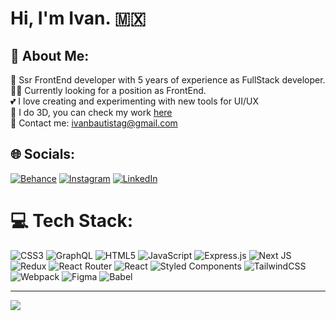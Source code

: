 # Hi, I'm Ivan. 🇲🇽

## 💫 About Me:
 💼 Ssr FrontEnd developer with 5 years of experience as FullStack developer. </br>
 👨‍💼️ Currently looking for a position as FrontEnd.  </br>
 💕 I love creating and experimenting with new tools for UI/UX </br>
 🤖 I do 3D, you can check my work [here](https://instagram.com/ivanrice_) </br>
 📧 Contact me: [ivanbautistag@gmail.com](mailto:ivanbautistag@gmail.com) </br>


## 🌐 Socials:
[![Behance](https://img.shields.io/badge/Behance-1769ff?logo=behance&logoColor=white)](https://behance.net/ivanrice) [![Instagram](https://img.shields.io/badge/Instagram-%23E4405F.svg?logo=Instagram&logoColor=white)](https://instagram.com/ivanrice_) [![LinkedIn](https://img.shields.io/badge/LinkedIn-%230077B5.svg?logo=linkedin&logoColor=white)](https://linkedin.com/in/ivanrice) 

# 💻 Tech Stack:
![CSS3](https://img.shields.io/badge/css3-%231572B6.svg?style=flat&logo=css3&logoColor=white) ![GraphQL](https://img.shields.io/badge/-GraphQL-E10098?style=flat&logo=graphql&logoColor=white) ![HTML5](https://img.shields.io/badge/html5-%23E34F26.svg?style=flat&logo=html5&logoColor=white) ![JavaScript](https://img.shields.io/badge/javascript-%23323330.svg?style=flat&logo=javascript&logoColor=%23F7DF1E) ![Express.js](https://img.shields.io/badge/express.js-%23404d59.svg?style=flat&logo=express&logoColor=%2361DAFB) ![Next JS](https://img.shields.io/badge/Next-black?style=flat&logo=next.js&logoColor=white) ![Redux](https://img.shields.io/badge/redux-%23593d88.svg?style=flat&logo=redux&logoColor=white) ![React Router](https://img.shields.io/badge/React_Router-CA4245?style=flat&logo=react-router&logoColor=white) ![React](https://img.shields.io/badge/react-%2320232a.svg?style=flat&logo=react&logoColor=%2361DAFB) ![Styled Components](https://img.shields.io/badge/styled--components-DB7093?style=flat&logo=styled-components&logoColor=white) ![TailwindCSS](https://img.shields.io/badge/tailwindcss-%2338B2AC.svg?style=flat&logo=tailwind-css&logoColor=white) ![Webpack](https://img.shields.io/badge/webpack-%238DD6F9.svg?style=flat&logo=webpack&logoColor=black)	![Figma](https://img.shields.io/badge/figma-%23F24E1E.svg?style=flat&logo=figma&logoColor=white) ![Babel](https://img.shields.io/badge/Babel-F9DC3e?style=flat&logo=babel&logoColor=black)
<!--
# 📊 GitHub Stats:
![](https://github-readme-stats.vercel.app/api/top-langs/?username=Ivanricee&theme=gruvbox&hide_border=false&include_all_commits=true&count_private=true&layout=compact)

![](https://github-readme-stats.vercel.app/api?username=Ivanricee&theme=gruvbox&hide_border=false&include_all_commits=true&count_private=true)<br/>


![](https://github-readme-streak-stats.herokuapp.com/?user=Ivanricee&theme=gruvbox&hide_border=false)<br/>

## 🏆 GitHub Trophies
![](https://github-profile-trophy.vercel.app/?username=Ivanricee&theme=gruvbox&no-frame=true&no-bg=false&margin-w=4)
-->
---
[![](https://visitcount.itsvg.in/api?id=Ivanricee&icon=0&color=7)](https://visitcount.itsvg.in)

<!-- Proudly created with GPRM ( https://gprm.itsvg.in ) -->
